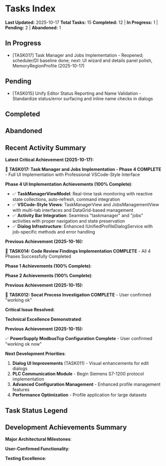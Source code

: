 # Tasks Index

**Last Updated:** 2025-10-17
**Total Tasks:** 15
**Completed:** 12 | **In Progress:** 1 | **Pending:** 2 | **Abandoned:** 1

## In Progress

- [TASK017] Task Manager and Jobs Implementation - Reopened; scheduler/DI baseline done; next: UI wizard and details panel polish, MemoryRegionProfile (2025-10-17)

## Pending

- [TASK015] Unify Editor Status Reporting and Name Validation - Standardize status/error surfacing and inline name checks in dialogs

## Completed

<!-- Phase 4 complete previously; task reopened with new scope -->


## Abandoned



## Recent Activity Summary

**Latest Critical Achievement (2025-10-17):**

🎉 **TASK017: Task Manager and Jobs Implementation - Phase 4 COMPLETE** - Full UI Implementation with Professional VSCode-Style Interface

**Phase 4 UI Implementation Achievements (100% Complete)**:
- ✅ **TaskManagerViewModel**: Real-time task monitoring with reactive state collections, auto-refresh, command integration
- ✅ **VSCode-Style Views**: TaskManagerView and JobsManagementView with multi-tab interfaces and DataGrid-based management
- ✅ **Activity Bar Integration**: Seamless "taskmanager" and "jobs" activities with proper navigation and state preservation
- ✅ **Dialog Infrastructure**: Enhanced IUnifiedProfileDialogService with job-specific methods and error handling

**Previous Achievement (2025-10-16):**

🎉 **TASK014: Code Review Findings Implementation COMPLETE** - All 4 Phases Successfully Completed

**Phase 1 Achievements (100% Complete)**:

**Phase 2 Achievements (100% Complete)**:

**Previous Achievement (2025-10-15):**

🎉 **TASK012: Socat Process Investigation COMPLETE** - User confirmed "working ok"

**Critical Issue Resolved**:

**Technical Excellence Demonstrated**:

**Previous Achievement (2025-10-15):**

✅ **PowerSupply ModbusTcp Configuration Complete** - User confirmed "working ok now"

**Next Development Priorities**:

1. **Dialog UI Improvements** (TASK011) - Visual enhancements for edit dialogs
2. **PLC Communication Module** - Begin Siemens S7-1200 protocol implementation
3. **Advanced Configuration Management** - Enhanced profile management features
4. **Performance Optimization** - Profile application for large datasets


## Task Status Legend


## Development Achievements Summary

**Major Architectural Milestones**:

**User-Confirmed Functionality**:

**Testing Excellence**:
